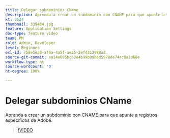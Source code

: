 ```yaml
---
title: Delegar subdominios CName
description: Aprenda a crear un subdominio con CNAME para que apunte a registros específicos de Adobe.
kt: 9524
thumbnail: 339484.jpg
feature: Application Settings
doc-type: feature video
team: PM
role: Admin, Developer
level: Beginner
exl-id: 758e5ea0-af6a-4a5f-ae25-2ef4212988a2
source-git-commit: ea14e095bc63e4b99b99bbd5978de74ac8a3d68e
workflow-type: ht
source-wordcount: '0'
ht-degree: 100%

---
```


# Delegar subdominios CName

Aprenda a crear un subdominio con CNAME para que apunte a registros específicos de Adobe.

>[!VIDEO](https://video.tv.adobe.com/v/339484?quality=12)
